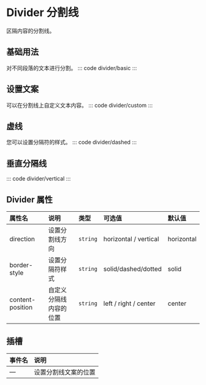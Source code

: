 <script setup>
  import basic from 'exam/divider/basic.vue'
  import custom from 'exam/divider/custom.vue'
  import dashed from 'exam/divider/dashed.vue'
  import vertical from 'exam/divider/vertical.vue'

</script>

# Divider 分割线

区隔内容的分割线。

## 基础用法

对不同段落的文本进行分割。
::: code divider/basic
<basic></basic>
:::

## 设置文案

可以在分割线上自定义文本内容。
::: code divider/custom
<custom></custom>
:::

## 虚线

您可以设置分隔符的样式。
::: code divider/dashed
<dashed></dashed>
:::

## 垂直分隔线

::: code divider/vertical
<vertical></vertical>
:::

## Divider 属性

| 属性名           | 说明                   | 类型     | 可选值                | 默认值     |
| :--------------- | :--------------------- | :------- | :-------------------- | :--------- |
| direction        | 设置分割线方向         | `string` | horizontal / vertical | horizontal |
| border-style     | 设置分隔符样式         | `string` | solid/dashed/dotted   | solid      |
| content-position | 自定义分隔线内容的位置 | `string` | left / right / center | center     |

## 插槽

| 事件名 | 说明                 |
| :----- | :------------------- |
| —      | 设置分割线文案的位置 |
